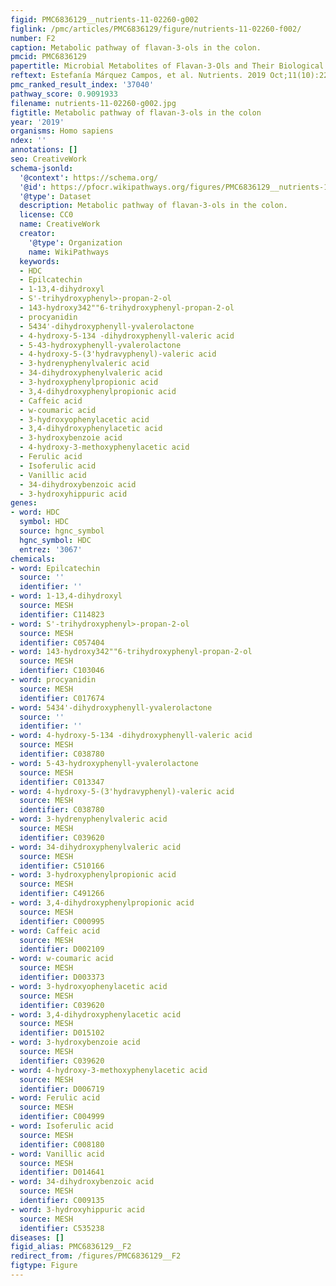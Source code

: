 ```yaml
---
figid: PMC6836129__nutrients-11-02260-g002
figlink: /pmc/articles/PMC6836129/figure/nutrients-11-02260-f002/
number: F2
caption: Metabolic pathway of flavan-3-ols in the colon.
pmcid: PMC6836129
papertitle: Microbial Metabolites of Flavan-3-Ols and Their Biological Activity.
reftext: Estefanía Márquez Campos, et al. Nutrients. 2019 Oct;11(10):2260.
pmc_ranked_result_index: '37040'
pathway_score: 0.9091933
filename: nutrients-11-02260-g002.jpg
figtitle: Metabolic pathway of flavan-3-ols in the colon
year: '2019'
organisms: Homo sapiens
ndex: ''
annotations: []
seo: CreativeWork
schema-jsonld:
  '@context': https://schema.org/
  '@id': https://pfocr.wikipathways.org/figures/PMC6836129__nutrients-11-02260-g002.html
  '@type': Dataset
  description: Metabolic pathway of flavan-3-ols in the colon.
  license: CC0
  name: CreativeWork
  creator:
    '@type': Organization
    name: WikiPathways
  keywords:
  - HDC
  - Epilcatechin
  - 1-13,4-dihydroxyl
  - S'-trihydroxyphenyl>-propan-2-ol
  - 143-hydroxy342""6-trihydroxyphenyl-propan-2-ol
  - procyanidin
  - 5434'-dihydroxyphenyll-yvalerolactone
  - 4-hydroxy-5-134 -dihydroxyphenyll-valeric acid
  - 5-43-hydroxyphenyll-yvalerolactone
  - 4-hydroxy-5-(3'hydravyphenyl)-valeric acid
  - 3-hydrenyphenylvaleric acid
  - 34-dihydroxyphenylvaleric acid
  - 3-hydroxyphenylpropionic acid
  - 3,4-dihydroxyphenylpropionic acid
  - Caffeic acid
  - w-coumaric acid
  - 3-hydroxyophenylacetic acid
  - 3,4-dihydroxyphenylacetic acid
  - 3-hydroxybenzoie acid
  - 4-hydroxy-3-methoxyphenylacetic acid
  - Ferulic acid
  - Isoferulic acid
  - Vanillic acid
  - 34-dihydroxybenzoic acid
  - 3-hydroxyhippuric acid
genes:
- word: HDC
  symbol: HDC
  source: hgnc_symbol
  hgnc_symbol: HDC
  entrez: '3067'
chemicals:
- word: Epilcatechin
  source: ''
  identifier: ''
- word: 1-13,4-dihydroxyl
  source: MESH
  identifier: C114823
- word: S'-trihydroxyphenyl>-propan-2-ol
  source: MESH
  identifier: C057404
- word: 143-hydroxy342""6-trihydroxyphenyl-propan-2-ol
  source: MESH
  identifier: C103046
- word: procyanidin
  source: MESH
  identifier: C017674
- word: 5434'-dihydroxyphenyll-yvalerolactone
  source: ''
  identifier: ''
- word: 4-hydroxy-5-134 -dihydroxyphenyll-valeric acid
  source: MESH
  identifier: C038780
- word: 5-43-hydroxyphenyll-yvalerolactone
  source: MESH
  identifier: C013347
- word: 4-hydroxy-5-(3'hydravyphenyl)-valeric acid
  source: MESH
  identifier: C038780
- word: 3-hydrenyphenylvaleric acid
  source: MESH
  identifier: C039620
- word: 34-dihydroxyphenylvaleric acid
  source: MESH
  identifier: C510166
- word: 3-hydroxyphenylpropionic acid
  source: MESH
  identifier: C491266
- word: 3,4-dihydroxyphenylpropionic acid
  source: MESH
  identifier: C000995
- word: Caffeic acid
  source: MESH
  identifier: D002109
- word: w-coumaric acid
  source: MESH
  identifier: D003373
- word: 3-hydroxyophenylacetic acid
  source: MESH
  identifier: C039620
- word: 3,4-dihydroxyphenylacetic acid
  source: MESH
  identifier: D015102
- word: 3-hydroxybenzoie acid
  source: MESH
  identifier: C039620
- word: 4-hydroxy-3-methoxyphenylacetic acid
  source: MESH
  identifier: D006719
- word: Ferulic acid
  source: MESH
  identifier: C004999
- word: Isoferulic acid
  source: MESH
  identifier: C008180
- word: Vanillic acid
  source: MESH
  identifier: D014641
- word: 34-dihydroxybenzoic acid
  source: MESH
  identifier: C009135
- word: 3-hydroxyhippuric acid
  source: MESH
  identifier: C535238
diseases: []
figid_alias: PMC6836129__F2
redirect_from: /figures/PMC6836129__F2
figtype: Figure
---
```

